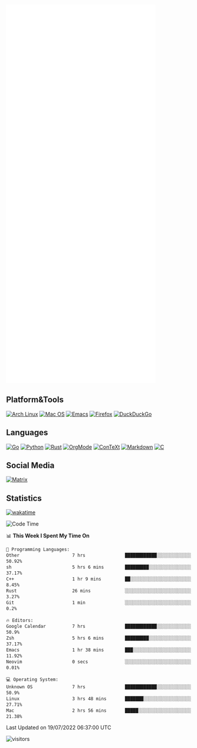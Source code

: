 ![Metrics](https://github.com/SteamedFish/SteamedFish/blob/master/github-metrics.svg)

## Platform&Tools

[![Arch Linux](https://img.shields.io/badge/ArchLinux-1793D1?logo=arch-linux&logoColor=fff&style=flat-square)](https://archlinux.org/)
[![Mac OS](https://img.shields.io/badge/MacOS-000000?style=flat-square&logo=macos&logoColor=F0F0F0)](https://www.apple.com/macos/)
[![Emacs](https://img.shields.io/badge/Emacs-%237F5AB6.svg?&style=flat-square&logo=gnu-emacs&logoColor=white)](https://www.gnu.org/software/emacs/)
[![Firefox](https://img.shields.io/badge/Firefox-FF7139?style=flat-square&logo=Firefox-Browser&logoColor=white)](https://firefox.com/)
[![DuckDuckGo](https://img.shields.io/badge/DuckDuckGo-DE5833?style=flat-square&logo=DuckDuckGo&logoColor=white)](https://duckduckgo.com/)

## Languages

[![Go](https://img.shields.io/badge/Golang-%2300ADD8.svg?style=flat-square&logo=go&logoColor=white)](https://golang.org/)
[![Python](https://img.shields.io/badge/Python-3670A0?style=flat-square&logo=python&logoColor=ffdd54)](https://www.python.org/)
[![Rust](https://img.shields.io/badge/Rust-%23000000.svg?style=flat-square&logo=rust&logoColor=white)](https://www.rust-lang.org/)
[![OrgMode](https://img.shields.io/badge/OrgMode-%23000000.svg?style=flat-square&logo=org&logoColor=white)](https://orgmode.org/)
[![ConTeXt](https://img.shields.io/badge/ConTeXt-%23008080.svg?style=flat-square&logo=latex&logoColor=white)](https://contextgarden.net/)
[![Markdown](https://img.shields.io/badge/MarkDown-%23000000.svg?style=flat-square&logo=markdown&logoColor=white)](https://daringfireball.net/projects/markdown/)
[![C](https://img.shields.io/badge/C-%2300599C.svg?style=flat-square&logo=c&logoColor=white)](https://www.iso.org/standard/74528.html)

## Social Media

[![Matrix](https://img.shields.io/badge/SteamedFish-2CA5E0?style=social&logo=matrix&logoColor=black)](https://matrix.to/#/@i:steamedfish.org)

## Statistics
[![wakatime](https://wakatime.com/badge/user/168280d6-fcf2-4b4f-ad3a-dc4612f35b38.svg)](https://wakatime.com/@168280d6-fcf2-4b4f-ad3a-dc4612f35b38)

<!--START_SECTION:waka-->
![Code Time](http://img.shields.io/badge/Code%20Time-1%2C929%20hrs%204%20mins-blue)

📊 **This Week I Spent My Time On** 

```text
💬 Programming Languages: 
Other                    7 hrs               ████████████░░░░░░░░░░░░░   50.92% 
sh                       5 hrs 6 mins        █████████░░░░░░░░░░░░░░░░   37.17% 
C++                      1 hr 9 mins         ██░░░░░░░░░░░░░░░░░░░░░░░   8.45% 
Rust                     26 mins             ░░░░░░░░░░░░░░░░░░░░░░░░░   3.27% 
Git                      1 min               ░░░░░░░░░░░░░░░░░░░░░░░░░   0.2%

🔥 Editors: 
Google Calendar          7 hrs               ████████████░░░░░░░░░░░░░   50.9% 
Zsh                      5 hrs 6 mins        █████████░░░░░░░░░░░░░░░░   37.17% 
Emacs                    1 hr 38 mins        ███░░░░░░░░░░░░░░░░░░░░░░   11.92% 
Neovim                   0 secs              ░░░░░░░░░░░░░░░░░░░░░░░░░   0.01%

💻 Operating System: 
Unknown OS               7 hrs               ████████████░░░░░░░░░░░░░   50.9% 
Linux                    3 hrs 48 mins       ███████░░░░░░░░░░░░░░░░░░   27.71% 
Mac                      2 hrs 56 mins       █████░░░░░░░░░░░░░░░░░░░░   21.38%

```


 Last Updated on 19/07/2022 06:37:00 UTC
<!--END_SECTION:waka-->

![visitors](https://visitor-badge.laobi.icu/badge?page_id=SteamedFish.SteamedFish)
